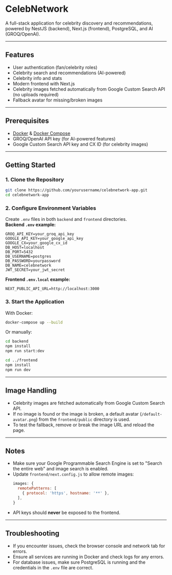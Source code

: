 # CelebNetwork

A full-stack application for celebrity discovery and recommendations, powered by NestJS (backend), Next.js (frontend), PostgreSQL, and AI (GROQ/OpenAI).

---

## Features

- User authentication (fan/celebrity roles)
- Celebrity search and recommendations (AI-powered)
- Celebrity info and stats
- Modern frontend with Next.js
- Celebrity images fetched automatically from Google Custom Search API (no uploads required)
- Fallback avatar for missing/broken images

---

## Prerequisites

- [Docker](https://www.docker.com/get-started) & [Docker Compose](https://docs.docker.com/compose/)
- GROQ/OpenAI API key (for AI-powered features)
- Google Custom Search API key and CX ID (for celebrity images)

---

## Getting Started

### 1. Clone the Repository

```sh
git clone https://github.com/yourusername/celebnetwork-app.git
cd celebnetwork-app
```

### 2. Configure Environment Variables

Create `.env` files in both `backend` and `frontend` directories.  
**Backend `.env` example:**
```
GROQ_API_KEY=your_groq_api_key
GOOGLE_API_KEY=your_google_api_key
GOOGLE_CX=your_google_cx_id
DB_HOST=localhost
DB_PORT=5432
DB_USERNAME=postgres
DB_PASSWORD=yourpassword
DB_NAME=celebnetwork
JWT_SECRET=your_jwt_secret
```

**Frontend `.env.local` example:**
```
NEXT_PUBLIC_API_URL=http://localhost:3000
```

### 3. Start the Application

With Docker:
```sh
docker-compose up --build
```

Or manually:
```sh
cd backend
npm install
npm run start:dev

cd ../frontend
npm install
npm run dev
```

---

## Image Handling

- Celebrity images are fetched automatically from Google Custom Search API.
- If no image is found or the image is broken, a default avatar (`/default-avatar.png`) from the `frontend/public` directory is used.
- To test the fallback, remove or break the image URL and reload the page.

---

## Notes

- Make sure your Google Programmable Search Engine is set to "Search the entire web" and image search is enabled.
- Update `frontend/next.config.js` to allow remote images:
  ```js
  images: {
    remotePatterns: [
      { protocol: 'https', hostname: '**' },
    ],
  }
  ```
- API keys should **never** be exposed to the frontend.

---

## Troubleshooting

- If you encounter issues, check the browser console and network tab for errors.
- Ensure all services are running in Docker and check logs for any errors.
- For database issues, make sure PostgreSQL is running and the credentials in the `.env` file are correct.